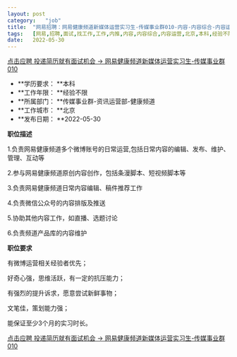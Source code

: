 ```yaml
---
layout:	post
category:	"job"
title:	"网易招聘：网易健康频道新媒体运营实习生-传媒事业群010-内容-内容综合-内容运营-北京本科经验不限"
tags:	[网易,招聘,面试,找工作,工作,内推,内容,内容综合,内容运营,北京,本科,经验不限]
date:	2022-05-30
---
```


[点击应聘 投递简历就有面试机会 ->  网易健康频道新媒体运营实习生-传媒事业群010](http://mobile.bole.netease.com/bole/boleDetail?id=40565&employeeId=346f03c3cda5f04c&key=all)



- **学历要求： **本科
- **工作年限： **经验不限
- **所属部门： **传媒事业群-资讯运营部-健康频道
- **工作城市： **北京
- **发布日期： **2022-05-30



**职位描述**

1.负责网易健康频道多个微博账号的日常运营,包括日常内容的编辑、发布、维护、管理、互动等

2.参与网易健康频道原创内容创作，包括条漫脚本、短视频脚本等

3.负责网易健康频道日常内容编辑、稿件推荐工作

4.负责微信公众号的内容排版及推送

5.协助其他内容工作，如直播、选题讨论

6.负责频道产品库的内容维护



**职位要求**

有微博运营相关经验者优先；

好奇心强，思维活跃，有一定的抗压能力；

有强烈的提升诉求，愿意尝试新鲜事物；

文笔佳，策划能力强；

能保证至少3个月的实习时长。



[点击应聘 投递简历就有面试机会 ->  网易健康频道新媒体运营实习生-传媒事业群010](http://mobile.bole.netease.com/bole/boleDetail?id=40565&employeeId=346f03c3cda5f04c&key=all)